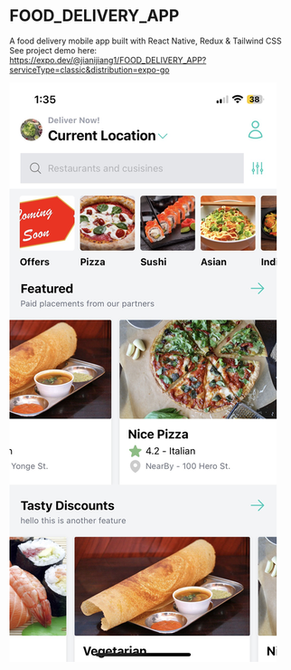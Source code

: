 # FOOD_DELIVERY_APP
A food delivery mobile app built with React Native, Redux &amp; Tailwind CSS <br/>
See project demo here: https://expo.dev/@jianijiang1/FOOD_DELIVERY_APP?serviceType=classic&distribution=expo-go <br/>

<img src="/assets/home.JPG" alt="Alt text" title="Optional title" style="height: 400px, width: 100px">

